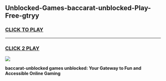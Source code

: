 
## Unblocked-Games-baccarat-unblocked-Play-Free-gtryy
<h3>
<a href="https://premium76.site?title=baccarat-unblocked&ref=12A">CLICK TO PLAY</a></h3>
<hr>

<h3>
<a href="https://premium76.site?title=baccarat-unblocked&ref=12A">CLICK 2 PLAY</a>
  
</h3>

<a href="https://premium76.site?title=baccarat-unblocked&ref=12A"><img src="https://clearcache.store/games.png"></a>


**baccarat-unblocked games unblocked: Your Gateway to Fun and Accessible Online Gaming**
